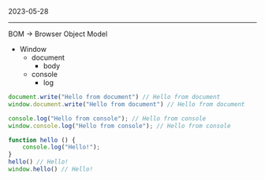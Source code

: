 2023-05-28

----

BOM -> Browser Object Model

- Window
	- document
		- body
	- console
		- log

```js
document.write("Hello from document") // Hello from document
window.document.write("Hello from document") // Hello from document

console.log("Hello from console"); // Hello from console
window.console.log("Hello from console"); // Hello from console

function hello () {
	console.log("Hello!");
}
hello() // Hello!
window.hello() // Hello!



```

